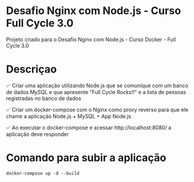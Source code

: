 # Desafio Nginx com Node.js - Curso Full Cycle 3.0

Projeto criado para o Desafio Nginx com Node.js - Curso Docker - Full Cycle 3.0

# Descriçao

✅ Criar uma aplicação utilizando Node.js que se comunique com um banco de dados MySQL e que apresente "Full Cycle Rocks!!" e a lista de pessoas registradas no banco de dados 

✅ Criar um docker-compose com o Nginx como proxy reverso para que ele chame a aplicação Node.js + MySQL + App Node.js

✅ Ao executar o docker-compose e acessar http://localhost:8080/ a aplicação deve responder

# Comando para subir a aplicação
```
docker-compose up -d --build
```